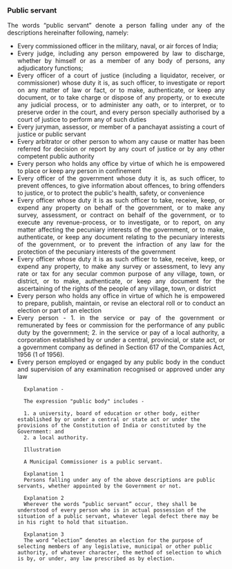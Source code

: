 ### Public servant
<div style="text-align: justify">

The words “public servant” denote a person falling under any of the descriptions hereinafter following, namely:

</div>

- <div style="text-align: justify"> Every commissioned officer in the military, naval, or air forces of India;
- <div style="text-align: justify"> Every judge, including any person empowered by law to discharge, whether by himself or as a member of any body of persons, any adjudicatory functions;
- <div style="text-align: justify"> Every officer of a court of justice (including a liquidator, receiver, or commissioner) whose duty it is, as such officer, to investigate or report on any matter of law or fact, or to make, authenticate, or keep any document, or to take charge or dispose of any property, or to execute any judicial process, or to administer any oath, or to interpret, or to preserve order in the court, and every person specially authorised by a court of justice to perform any of such duties
- <div style="text-align: justify"> Every juryman, assessor, or member of a panchayat assisting a court of justice or public servant
- <div style="text-align: justify"> Every arbitrator or other person to whom any cause or matter has been referred for decision or report by any court of justice or by any other competent public authority
- <div style="text-align: justify"> Every person who holds any office by virtue of which he is empowered to place or keep any person in confinement
- <div style="text-align: justify"> Every officer of the government whose duty it is, as such officer, to prevent offences, to give information about offences, to bring offenders to justice, or to protect the public's health, safety, or convenience
- <div style="text-align: justify"> Every officer whose duty it is as such officer to take, receive, keep, or expend any property on behalf of the government, or to make any survey, assessment, or contract on behalf of the government, or to execute any revenue-process, or to investigate, or to report, on any matter affecting the pecuniary interests of the government, or to make, authenticate, or keep any document relating to the pecuniary interests of the government, or to prevent the infraction of any law for the protection of the pecuniary interests of the government
- <div style="text-align: justify"> Every officer whose duty it is as such officer to take, receive, keep, or expend any property, to make any survey or assessment, to levy any rate or tax for any secular common purpose of any village, town, or district, or to make, authenticate, or keep any document for the ascertaining of the rights of the people of any village, town, or district
- <div style="text-align: justify"> Every person who holds any office in virtue of which he is empowered to prepare, publish, maintain, or revise an electoral roll or to conduct an election or part of an election
- <div style="text-align: justify"> Every person -
    1. in the service or pay of the government or remunerated by fees or commission for the performance of any public duty by the government;
    2. in the service or pay of a local authority, a corporation established by or under a central, provincial, or state act, or a government company as defined in Section 617 of the Companies Act, 1956 (1 of 1956).
- <div style="text-align: justify"> Every person employed or engaged by any public body in the conduct and supervision of any examination recognised or approved under any law </div>

        Explanation -

        The expression "public body" includes -

        1. a university, board of education or other body, either established by or under a central or state act or under the provisions of the Constitution of India or constituted by the Government: and
        2. a local authority.

        Illustration

        A Municipal Commissioner is a public servant.

        Explanation 1
        Persons falling under any of the above descriptions are public servants, whether appointed by the Government or not.

        Explanation 2
        Wherever the words “public servant” occur, they shall be understood of every person who is in actual possession of the situation of a public servant, whatever legal defect there may be in his right to hold that situation.

        Explanation 3
        The word “election” denotes an election for the purpose of selecting members of any legislative, municipal or other public authority, of whatever character, the method of selection to which is by, or under, any law prescribed as by election.
